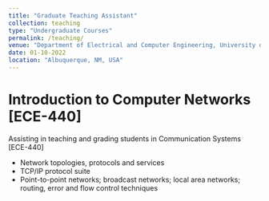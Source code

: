 ```yaml
---
title: "Graduate Teaching Assistant"
collection: teaching
type: "Undergraduate Courses"
permalink: /teaching/
venue: "Department of Electrical and Computer Engineering, University of New Mexico"
date: 01-10-2022
location: "Albuquerque, NM, USA"
---
```


Introduction to Computer Networks [ECE-440]
======
Assisting in teaching and grading students in Communication Systems [ECE-440]
- Network topologies, protocols and services
- TCP/IP protocol suite
- Point-to-point networks; broadcast networks; local area networks; routing, error and flow control techniques

<!---
Electromagnetic Fields & Waves [ECE-360]
======
Assisting in grading students in Electromagnetic Fields & Waves [ECE-360]
- Vector Analysis & Calculus, Electrostatics, Magnetostatics, Electromagnetic Wave Propagation, Transmission Lines, Waveguides, Antennas.

Introduction to Power Systems [ECE-381]
======
Assisting in grading students in Introduction to Power Systems [ECE-381]
- Fundamentals of Power Systems, Power Transformers, Transmission Line Parameters, Power Flows, Symmetrical & Unsymmetrical Faults.
-->
